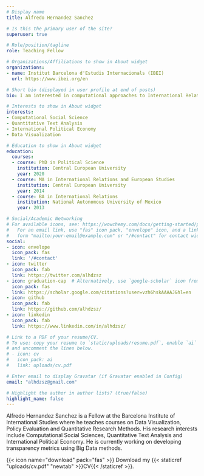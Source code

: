 ```yaml
---
# Display name
title: Alfredo Hernandez Sanchez

# Is this the primary user of the site?
superuser: true

# Role/position/tagline
role: Teaching Fellow

# Organizations/Affiliations to show in About widget
organizations:
- name: Institut Barcelona d'Estudis Internacionals (IBEI)
  url: https://www.ibei.org/en

# Short bio (displayed in user profile at end of posts)
bio: I am interested in computational approaches to International Relations and Political Economy, especially in the use of Big Data and Machine Learning

# Interests to show in About widget
interests:
- Computational Social Science
- Quantitative Text Analysis
- International Political Economy
- Data Visualization

# Education to show in About widget
education:
  courses:
  - course: PhD in Political Science
    institution: Central European University
    year: 2020
  - course: MA in International Relations and European Studies
    institution: Central European University
    year: 2014
  - course: BA in International Relations
    institution: National Autonomous University of Mexico
    year: 2013

# Social/Academic Networking
# For available icons, see: https://wowchemy.com/docs/getting-started/page-builder/#icons
#   For an email link, use "fas" icon pack, "envelope" icon, and a link in the
#   form "mailto:your-email@example.com" or "/#contact" for contact widget.
social:
- icon: envelope
  icon_pack: fas
  link: '/#contact'
- icon: twitter
  icon_pack: fab
  link: https://twitter.com/alhdzsz
- icon: graduation-cap  # Alternatively, use `google-scholar` icon from `ai` icon pack
  icon_pack: fas
  link: https://scholar.google.com/citations?user=vzh6hskAAAAJ&hl=en
- icon: github
  icon_pack: fab
  link: https://github.com/alhdzsz/
- icon: linkedin
  icon_pack: fab
  link: https://www.linkedin.com/in/alhdzsz/

# Link to a PDF of your resume/CV.
# To use: copy your resume to `static/uploads/resume.pdf`, enable `ai` icons in `params.toml`, 
# and uncomment the lines below.
# - icon: cv
#   icon_pack: ai
#   link: uploads/cv.pdf

# Enter email to display Gravatar (if Gravatar enabled in Config)
email: "alhdzsz@gmail.com"

# Highlight the author in author lists? (true/false)
highlight_name: false
---
```


Alfredo Hernandez Sanchez is a Fellow at the Barcelona Institute of International Studies where he teaches courses on Data Visualization, Policy Evaluation and Quantitative Research Methods. His research interests include Computational Social Sciences, Quantitative Text Analysis and International Political Economy. He is currently working on developing transparency metrics using Big Data methods.

{{< icon name="download" pack="fas" >}} Download my {{< staticref "uploads/cv.pdf" "newtab" >}}CV{{< /staticref >}}.
